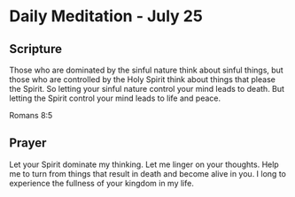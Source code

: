 # Daily Meditation - July 25

## Scripture

Those who are dominated by the sinful nature think about sinful things, but those who are controlled
by the Holy Spirit think about things that please the Spirit. So letting your sinful nature
control your mind leads to death. But letting the Spirit control your mind leads to life and peace.

Romans 8:5


## Prayer

Let your Spirit dominate my thinking.  Let me linger on your thoughts.  Help me to turn from things
that result in death and become alive in you.  I long to experience the fullness of your kingdom
in my life.


